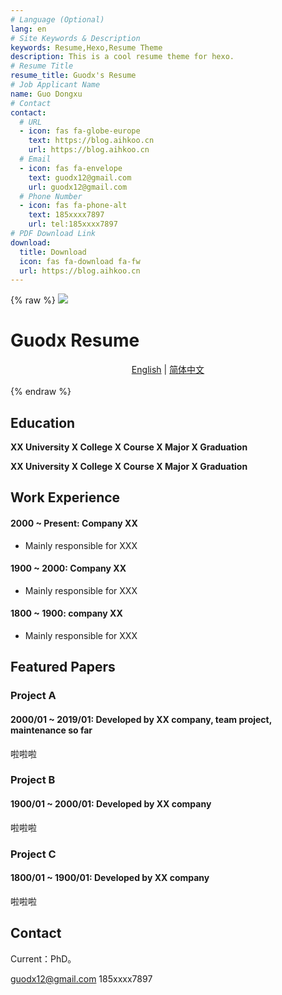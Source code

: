 ```yaml
---
# Language (Optional)
lang: en
# Site Keywords & Description
keywords: Resume,Hexo,Resume Theme
description: This is a cool resume theme for hexo.
# Resume Title
resume_title: Guodx's Resume
# Job Applicant Name
name: Guo Dongxu
# Contact
contact:
  # URL
  - icon: fas fa-globe-europe
    text: https://blog.aihkoo.cn
    url: https://blog.aihkoo.cn
  # Email
  - icon: fas fa-envelope
    text: guodx12@gmail.com
    url: guodx12@gmail.com
  # Phone Number
  - icon: fas fa-phone-alt
    text: 185xxxx7897
    url: tel:185xxxx7897
# PDF Download Link
download:
  title: Download
  icon: fas fa-download fa-fw
  url: https://blog.aihkoo.cn
---
```


{% raw %}
<grid>
<avatar><img src="https://cdn.jsdelivr.net/gh/aihkoo/cdn-assets/portrait/portrait.jpg"></avatar>

<h1>Guodx Resume</h1>
<center>
<a href='/'>English</a> | <a href='/zh-cn/'>简体中文</a>
</center>

<br>
</grid>
{% endraw %}


## <i class="fas fa-user-graduate"></i> Education

**XX University X College X Course X Major X Graduation**

**XX University X College X Course X Major X Graduation**


## <i class="fas fa-user-tie"></i> Work Experience


#### 2000 ~ Present: Company XX

- Mainly responsible for XXX

#### 1900 ~ 2000: Company XX

- Mainly responsible for XXX

#### 1800 ~ 1900: company XX

- Mainly responsible for XXX



## <i class="fas fa-award"></i> Featured Papers


### Project A

#### 2000/01 ~ 2019/01: Developed by XX company, team project, maintenance so far

啦啦啦

### Project B

#### 1900/01 ~ 2000/01: Developed by XX company

啦啦啦

### Project C

#### 1800/01 ~ 1900/01: Developed by XX company

啦啦啦


## <i class="fas fa-phone-alt"></i> Contact

Current：PhD。

<i class="fas fa-envelope fa-fw"></i> guodx12@gmail.com
<i class="fas fa-phone-alt fa-fw"></i> 185xxxx7897